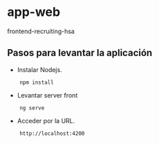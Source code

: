 # app-web
frontend-recruiting-hsa


## Pasos para levantar la aplicación

- Instalar Nodejs.

```shell
	npm install
```

- Levantar server front

```shell
	ng serve
```

- Acceder por la URL.

```shell
	http://localhost:4200
```

